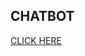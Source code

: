 <h2> CHATBOT</h2>
<a href="https://bot.dialogflow.com/80b9a497-b0c6-4ede-904b-6ed49b241e3b"> CLICK HERE</a>
